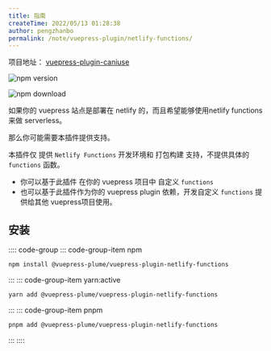 ```yaml
---
title: 指南
createTime: 2022/05/13 01:28:38
author: pengzhanbo
permalink: /note/vuepress-plugin/netlify-functions/
---
```


项目地址： [vuepress-plugin-caniuse](https://github.com/pengzhanbo/vuepress-theme-plume/tree/main/packages/plugin-netlify-functions)

![npm version](https://badge.fury.io/js/@vuepress-plume%2Fvuepress-plugin-netlify-functions.svg)

![npm download](https://img.shields.io/npm/dy/@vuepress-plume/vuepress-plugin-netlify-functions)

如果你的 vuepress 站点是部署在 netlify 的，而且希望能够使用netlify functions 来做 serverless。

那么你可能需要本插件提供支持。

本插件仅 提供 `Netlify Functions` 开发环境和 打包构建 支持，不提供具体的 `functions` 函数。

- 你可以基于此插件 在你的 vuepress 项目中 自定义 `functions` 
- 也可以基于此插件作为你的 vuepress plugin 依赖，开发自定义 `functions` 提供给其他 vuepress项目使用。

## 安装

:::: code-group
::: code-group-item  npm
``` sh
npm install @vuepress-plume/vuepress-plugin-netlify-functions
```
:::
::: code-group-item yarn:active
``` sh
yarn add @vuepress-plume/vuepress-plugin-netlify-functions
```
:::
::: code-group-item pnpm
``` sh
pnpm add @vuepress-plume/vuepress-plugin-netlify-functions
```
:::
::::
